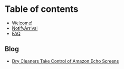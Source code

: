 # Table of contents

* [Welcome!](README.md)
* [NotifyArrival](notifyarrival.md)
* [FAQ](faq.md)

## Blog

* [Dry Cleaners Take Control of Amazon Echo Screens](blog/dry-cleaners-take-control-of-amazon-echo-screens.md)

